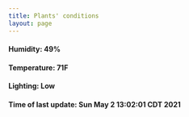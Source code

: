 ```yaml
---
title: Plants' conditions
layout: page
---
```



#### Humidity: 49%
#### Temperature: 71F
#### Lighting: Low
#### Time of last update: Sun May  2 13:02:01 CDT 2021
